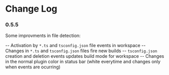 # Change Log

### 0.5.5

Some improvments in file detection:

-- Activation by `*.ts` and `tsconfig.json` file events in workspace
-- Changes in `*.ts` and `tsconfig.json` files fire new builds
-- `tsconfig.json` creation and deletion events updates build mode for workspace
-- Changes in the normal plugin color in status bar (white everytime and changes only when events are ocurring)
